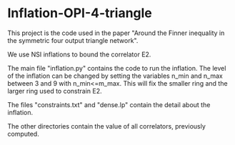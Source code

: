 # Inflation-OPI-4-triangle

This project is the code used in the paper "Around the Finner inequality in the symmetric four output triangle network".

We use NSI inflations to bound the correlator E2.

The main file "inflation.py" contains the code to run the inflation. The level of the inflation can be changed by setting the variables n_min and n_max between 3 and 9 with n_min<=m_max. This will fix the smaller ring and the larger ring used to constrain E2.

The files "constraints.txt" and "dense.lp" contain the detail about the inflation. 

The other directories contain the value of all correlators, previously computed.
